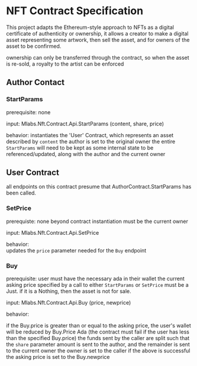 # NFT Contract Specification

This project adapts the Ethereum-style approach to NFTs as a digital certificate of authenticity or ownership, it allows a creator to make a digital asset representing some artwork, then sell the asset, and for owners of the asset to be confirmed.

ownership can only be transferred through the contract, so when the asset is re-sold, a royalty to the artist can be enforced

## Author Contact

### StartParams

prerequisite: none

input:
Mlabs.Nft.Contract.Api.StartParams
(content, share, price)

behavior:
instantiates the 'User' Contract, which represents an asset described by `content`
the author is set to the original owner 
the entire `StartParams` will need to be kept as some internal state to be referenced/updated, along with the author and the current owner

## User Contract

all endpoints on this contract presume that AuthorContract.StartParams has been called. 

### SetPrice

prerequiste: none beyond contract instantiation
must be the current owner

input:
Mlabs.Nft.Contract.Api.SetPrice

behavior:  
updates the `price` parameter needed for the `Buy` endpoint

### Buy

prerequisite: user must have the necessary ada in their wallet
the current asking price specified by a call to either `StartParams` or `SetPrice` must be a Just.   if it is a Nothing, then the asset is not for sale.

input:
Mlabs.Nft.Contract.Api.Buy
(price, newprice)

behavior:

if the Buy.price is greater than or equal to the asking price, the user's wallet will be reduced by Buy.Price Ada (the contract must fail if the user has less than the specified Buy.price)
the funds sent by the caller are split such that the `share` parameter amount is sent to the author, and the remainder is sent to the current owner
the owner is set to the caller if the above is successful
the asking price is set to the Buy.newprice
